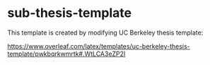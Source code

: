 # sub-thesis-template

This template is created by modifying UC Berkeley thesis template:

https://www.overleaf.com/latex/templates/uc-berkeley-thesis-template/pwkbqrkwmrtk#.WtLCA3eZP2I
